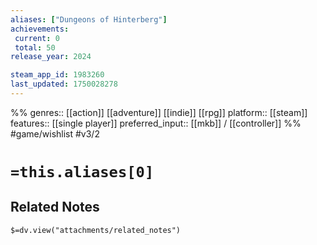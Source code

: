 ```yaml
---
aliases: ["Dungeons of Hinterberg"]
achievements:
 current: 0
 total: 50
release_year: 2024

steam_app_id: 1983260
last_updated: 1750028278
---
```

%%
genres:: [[action]] [[adventure]] [[indie]] [[rpg]]
platform:: [[steam]]
features:: [[single player]]
preferred_input:: [[mkb]] / [[controller]]
%%
#game/wishlist
#v3/2

# `=this.aliases[0]`
## Related Notes
`$=dv.view("attachments/related_notes")`